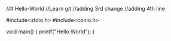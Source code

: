 //# Hello-World
//Learn git
//adding 3rd change
//adding 4th line

#include<stdio.h>
#include<conio.h>

void main()
{
  printf("Hello World");
}
